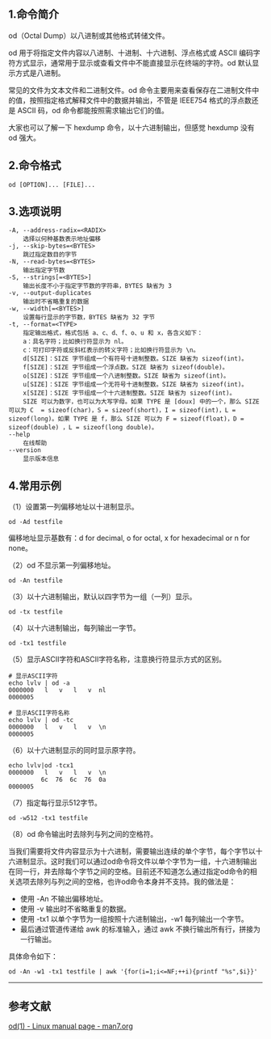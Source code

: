 ## 1.命令简介
od（Octal Dump）以八进制或其他格式转储文件。

od 用于将指定文件内容以八进制、十进制、十六进制、浮点格式或 ASCII 编码字符方式显示，通常用于显示或查看文件中不能直接显示在终端的字符。od 默认显示方式是八进制。

常见的文件为文本文件和二进制文件。od 命令主要用来查看保存在二进制文件中的值，按照指定格式解释文件中的数据并输出，不管是 IEEE754 格式的浮点数还是 ASCII 码，od 命令都能按照需求输出它们的值。

大家也可以了解一下 hexdump 命令，以十六进制输出，但感觉 hexdump 没有 od 强大。

## 2.命令格式
```
od [OPTION]... [FILE]...
```

## 3.选项说明
```
-A, --address-radix=<RADIX>
	选择以何种基数表示地址偏移
-j, --skip-bytes=<BYTES>
	跳过指定数目的字节
-N, --read-bytes=<BYTES>
	输出指定字节数
-S, --strings[=<BYTES>]
	输出长度不小于指定字节数的字符串，BYTES 缺省为 3
-v, --output-duplicates
	输出时不省略重复的数据
-w, --width[=<BYTES>]
	设置每行显示的字节数，BYTES 缺省为 32 字节
-t, --format=<TYPE>
	指定输出格式，格式包括 a、c、d、f、o、u 和 x，各含义如下：
  	a：具名字符；比如换行符显示为 nl。
  	c：可打印字符或反斜杠表示的转义字符；比如换行符显示为 \n。
 	d[SIZE]：SIZE 字节组成一个有符号十进制整数。SIZE 缺省为 sizeof(int)。
 	f[SIZE]：SIZE 字节组成一个浮点数。SIZE 缺省为 sizeof(double)。
  	o[SIZE]：SIZE 字节组成一个八进制整数。SIZE 缺省为 sizeof(int)。
  	u[SIZE]：SIZE 字节组成一个无符号十进制整数。SIZE 缺省为 sizeof(int)。
  	x[SIZE]：SIZE 字节组成一个十六进制整数。SIZE 缺省为 sizeof(int)。
  	SIZE 可以为数字，也可以为大写字母。如果 TYPE 是 [doux] 中的一个，那么 SIZE 可以为 C  = sizeof(char)，S = sizeof(short)，I = sizeof(int)，L = sizeof(long)。如果 TYPE 是 f，那么 SIZE 可以为 F = sizeof(float)，D = sizeof(double) ，L = sizeof(long double)。
--help
	在线帮助
--version
	显示版本信息
```

## 4.常用示例 
（1）设置第一列偏移地址以十进制显示。
```shell
od -Ad testfile
```
偏移地址显示基数有：d for decimal, o for octal, x for hexadecimal or n for none。

（2）od 不显示第一列偏移地址。
```shell
od -An testfile
```
（3）以十六进制输出，默认以四字节为一组（一列）显示。
```shell
od -tx testfile
```
（4）以十六进制输出，每列输出一字节。
```shell
od -tx1 testfile
```
（5）显示ASCII字符和ASCII字符名称，注意换行符显示方式的区别。
```shell
# 显示ASCII字符
echo lvlv | od -a
0000000   l   v   l   v  nl
0000005

# 显示ASCII字符名称
echo lvlv | od -tc
0000000   l   v   l   v  \n
0000005
```
（6）以十六进制显示的同时显示原字符。
```shell
echo lvlv|od -tcx1
0000000   l   v   l   v  \n
         6c  76  6c  76  0a
0000005
```
（7）指定每行显示512字节。
```shell
od -w512 -tx1 testfile
```
（8）od 命令输出时去除列与列之间的空格符。 

当我们需要将文件内容显示为十六进制，需要输出连续的单个字节，每个字节以十六进制显示。这时我们可以通过od命令将文件以单个字节为一组，十六进制输出在同一行，并去除每个字节之间的空格。目前还不知道怎么通过指定od命令的相关选项去除列与列之间的空格，也许od命令本身并不支持。我的做法是： 
- 使用 -An 不输出偏移地址。
- 使用 -v 输出时不省略重复的数据。
- 使用 -tx1 以单个字节为一组按照十六进制输出，-w1 每列输出一个字节。 
- 最后通过管道传递给 awk 的标准输入，通过 awk 不换行输出所有行，拼接为一行输出。

具体命令如下：
```shell
od -An -w1 -tx1 testfile | awk '{for(i=1;i<=NF;++i){printf "%s",$i}}'
```

---
## 参考文献
[od(1) - Linux manual page - man7.org](https://man7.org/linux/man-pages/man1/od.1.html)

<Vssue title="od" />
